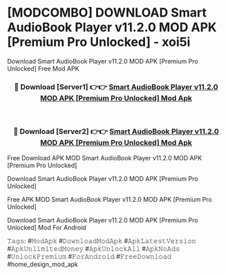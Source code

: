# [MODCOMBO] DOWNLOAD Smart AudioBook Player v11.2.0 MOD APK [Premium Pro Unlocked] - xoi5i
Download Smart AudioBook Player v11.2.0 MOD APK [Premium Pro Unlocked] Free Mod APK

<div align="center">
<h3>🔴 Download [Server1] 👉👉 <a href="https://apk-comot.site?title=Smart_AudioBook_Player_v11.2.0_MOD_APK_[Premium_Pro_Unlocked]">Smart AudioBook Player v11.2.0 MOD APK [Premium Pro Unlocked] Mod Apk</a></h3><br>

<h3>🔴 Download [Server2] 👉👉 <a href="https://apk-comot.site?title=Smart_AudioBook_Player_v11.2.0_MOD_APK_[Premium_Pro_Unlocked]">Smart AudioBook Player v11.2.0 MOD APK [Premium Pro Unlocked] Mod Apk</a></h3>
</div>


Free Download APK MOD Smart AudioBook Player v11.2.0 MOD APK [Premium Pro Unlocked]

Download Smart AudioBook Player v11.2.0 MOD APK [Premium Pro Unlocked] 

Free APK MOD Smart AudioBook Player v11.2.0 MOD APK [Premium Pro Unlocked] 

Download Smart AudioBook Player v11.2.0 MOD APK [Premium Pro Unlocked] Mod For Android

𝚃𝚊𝚐𝚜: #𝙼𝚘𝚍𝙰𝚙𝚔 #𝙳𝚘𝚠𝚗𝚕𝚘𝚊𝚍𝙼𝚘𝚍𝙰𝚙𝚔 #𝙰𝚙𝚔𝙻𝚊𝚝𝚎𝚜𝚝𝚅𝚎𝚛𝚜𝚒𝚘𝚗 #𝙰𝚙𝚔𝚄𝚗𝚕𝚒𝚖𝚒𝚝𝚎𝚍𝙼𝚘𝚗𝚎𝚢 #𝙰𝚙𝚔𝚄𝚗𝚕𝚘𝚌𝚔𝙰𝚕𝚕 #𝙰𝚙𝚔𝙽𝚘𝙰𝚍𝚜 #𝚄𝚗𝚕𝚘𝚌𝚔𝙿𝚛𝚎𝚖𝚒𝚞𝚖 #𝙵𝚘𝚛𝙰𝚗𝚍𝚛𝚘𝚒𝚍 #𝙵𝚛𝚎𝚎𝙳𝚘𝚠𝚗𝚕𝚘𝚊𝚍 #home_design_mod_apk